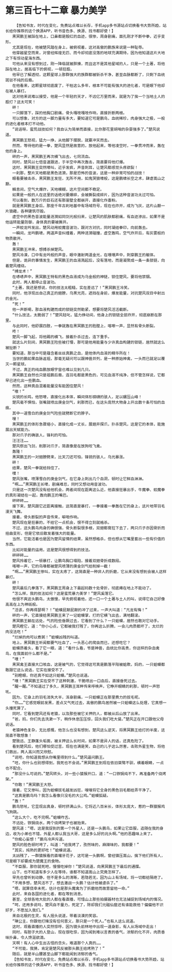 # 第三百七十二章 暴力美学
        【告知书友，时代在变化，免费站点难以长存，手机app多书源站点切换看书大势所趋，站长给你推荐的这个换源APP，听书音色多、换源、找书都好使！】
       黑冥鹏王被踩在地上，口鼻都是殷红的血迹，很惨，周身剧痛，面孔刚才不断中拳，近乎变形。
       尤其是现在，他被楚风踏在身上，被俯视着，这对高傲的鹏族来说是一种耻辱。
       他穿越星空而来，对曾经辉煌无匹、而今却彻底没落的地球充满期待，因为他知道这片大地之下有惊动星海东西。
       可他从来没有想到过，刚一降临就被胖揍，而且这不是其他星域的人，只是一个土著，将他踩在地上，居高临下的俯视，一顿狂殴。
       他早已了解透彻，这颗星球上那群强大的族群都被斩杀干净，甚至血脉都断了，只剩下血统斑驳不纯的后裔。
       在他看来，这颗星球彻底废了，干枯这么多年，根本不可能有强大的进化者，可是眼下他却在被人暴打。
       这对他来说难以接受，他是一个年轻的天才，不远亿万里而来，就是为了挨一个当地土人的殴打？这太可笑！
       砰！
       一只脚落下，踩的他胸口剧痛，骨头嘎吱嘎吱作响，直接折断两根。
       可以想象，对方的这一脚力量有多大，要知道它可是鹏鸟，血统稀珍，肉身强大之极，一般的进化者根本打不动他。
       “说话呀，蛮荒战技如何？我自认为简单而直接，比你那花里胡哨的杂耍强多了。”楚风说道。
       黑冥鹏王怒视，猛力一挣，从他脚下摆脱，就要冲天而去。
       然而，等待他的是一拳，楚风显然是故意的，放他起来，等他凌空时，一拳贯冲而来，轰在他的身上。
       砰的一声，黑冥鹏王再次横飞出去，七窍流血。
       同时，楚风以七倍音速跟进，于半空中再次轰击，简直要将他打爆。
       这时，黑冥鹏王突然嚎叫，近乎发疯，声音刺耳，让楚风都感觉头疼欲裂！
       一刹那，整片天地都是黑色涟漪，那是恐怖的音波，这是一种非常可怕的战技！
       眼看要被击杀，黑冥鹏王发狂，无所不用，如鬼哭狼嚎般，这是鹏啸长空之术，肆虐嵩山之巅。
       瞬息间，空气大爆炸，天地模糊，这片空间都不稳定。
       如果是一般的人在这里的话绝对要爆碎，会被撕裂成碎片，因为这种音波功太过可怕。
       可以看到，数万斤的巨石还有那崖壁全都崩开，直接化作齑粉。
       就是黑冥鹏王身后，那座千年古刹地基中有场域符号，现在也炸开，成为飞灰，这片山巅一片狼藉，各种建筑尽毁。
       虚空中的黑色音波能量涟漪如同剑光般扫来，让楚风的肌肤都剧痛，有血迹渗出，如果不是他运转能量防御，身体真的要被撕开。
       一声蛟龙吟发出，楚风动用蛟魔音波功，跟对方对抗，同时凝结拳印，向前轰去。
       一瞬间，龙吟鹏啸，两道声音纠缠着，两种涟漪碰撞，虚空轰鸣，空气炸开后，有灰雾般的物质散开。
       轰！
       黑冥鹏王冲来，想搏杀掉楚风。
       楚风冷漠，口中有龙吟般的声音，眼中激射两道金光，在噗噗声中，刺穿鹏王的躯体。
       但是，诡异的事情发生，黑冥鹏王的血液溅起后，没有落地，而是凝聚成一条一条锁链，向着楚风缠绕。
       “缚龙术！”
       在哧哧声中，黑冥鹏王特有的黑色血液成为乌金般的神链，锁住楚风，要将他禁锢。
       此时，两人都停止音波功。
       “土著，我还是想说，你的技法太粗糙，实在差远了！”黑冥鹏王冷笑。
       同时，他浮现出自己真正的翅膀，乌黑光亮，遮挡在身前，爆发能量，对抗楚风双目中射出的金光。
       “死！”
       他一声断喝，那血液构建而成的锁链突然勒紧，想要将楚风活活截断。
       “什么技法，太脆弱了！”楚风轻叱，猛力挣动间，他身上的锁链全部炸开，彻底崩断在那里。
       与此同时，他舒展四肢，一拳就轰在黑冥鹏王的脸膛上，喀嚓一声，显然有骨头断裂。
       咚！
       楚风一脚飞起，将他踢的横飞，接着扑杀过去，连下重手。
       就这么片刻间，黑冥鹏王险些被打懵，那可是他用能量与少许真血构建的锁链，居然就这么被扯断？
       要知道，那当中可是蕴含着丝丝真鹏之血，是他体内血液的精华所在！
       当世的鹏如果血脉返祖，那毫无疑问可以跟神兽并列，是一种原始神禽，一头而已就足以覆灭一颗星球。
       不过，真正的纯血鹏放眼宇宙也难以见到几只。
       黑冥鹏王自然也只是祖鹏后裔，连羽毛都是黑色的，可见血液不纯净，但不管怎样说，它都早已进化出一些鹏血。
       然而，这种真血混着能量没有能困住楚风！
       “嗷！”
       尖锐的长鸣，他怒嚎，直接化出本体，瞬间体形磅礴的骇人，足以碾压山峰！
       楚风毫不惧怕，张嘴就喷出庚金剑气，刹那而已，在这头庞然大物身上开出数十条可怕的血痕。
       其中一道雪白的庚金剑气险些就劈断它的脖子。
       嗖！
       黑冥鹏王的体形急骤缩小，直接化成一丈长，展翅并探爪，扑杀楚风，这是它的本体，能施展出天赋能力。
       那对爪子的确骇人，锋利的可怕。
       汪汪汪……
       楚风祭出飞剑，削那对爪子，简直像是在放狗咬飞禽。
       轰隆！
       黑冥鹏王的一对翅膀劈来，比天刀还可怕，锋锐的骇人，乌光暴涨。
       砰！
       结果，楚风一拳就给挡住了。
       噗！
       楚风张嘴，喷薄雪白的庚金剑气，在它身上刺出几个血洞，顿时让它鲜血淋淋。
       “啊……”黑冥鹏王长嚎，剧痛难忍，同时又想动用音波功。
       只是这一次楚风没有给他机会，两者间现在距离这么近，他直接狂暴出手，牛魔拳、蛟魔拳的真形凝结在一起，轰向鹏王的嘴巴。
       砰砰砰……
       接下来，楚风跟它近距离接触，这简直是暴打，一拳接着一拳轰在它的身上，这片地带羽毛漫天飞舞。
       接着，骨头断裂的声音传来，噼啪作响。
       楚风现在是狂暴的，不给它一点机会，恨不得立刻就格杀。
       不过，这头鹏鸟肉身的确很强，骨头断裂很多根，双翅都耷拉下去了，两只爪子亦因骨折而扭曲变形，但是它依旧散发着强大的能量。
       当然，它能活着也是因为楚风留情的结果，虽然想格杀，但也想从它嘴里套出一些有价值的东西。
       比如对能量的运用，这是楚风很想得到的技法。
       砰砰砰……
       楚风拎着它，一顿暴打，让鹏鸟胸口塌陷，接着双翅骨折成数段。
       喀嚓一声，它的鸟喙都被楚风喷薄的庚金剑气给削掉一截！
       “啊……”黑冥鹏王惨叫，实在太疼了，这简直是一种非人的折磨，它从来没有想到会被人这样暴打。
       砰！
       楚风最后几拳落下，黑冥鹏王周身上下最起码数十处骨折，彻底瘫在地上不能动了。
       “怎么样，我的技法如何？这是蛮荒暴力美学！”楚风奚落它。
       他很不爽这头鹏鸟，太傲慢，早先俯视着他，还一口一个土著与土人的叫，说得它自己好像高高在上为神祇般。
       “活该，你再得瑟啊？！”蛤蟆屁颠屁颠的冲了过来，一声大叫道：“亢龙有悔！”
       砰的一声，它直接给黑冥鹏王来了一记蛤蟆掌，打的它横飞出去，满地翻滚。
       黑冥鹏王躺在远处，气的险些昏厥过去，它看到了什么？一只蛤蟆，居然也敢对它动手。
       楚风瞪它，道：“你小心点，它都被我打残了，你再这么折腾，一会儿肉质都坏了，太烂的肉没法吃！”
       “烂掉的肉可以煮粥！”蛤蟆凶残的叫道。
       地上，黑冥鹏王听闻都要气吐血了，一头恶心的爬虫而已，还想吃它？
       蛤蟆昂着头，看了它一眼，道：“看什么看，爷是神兽，血统比你高贵，你这样的杂血禽鸟，在我面前什么都不是。”
       “噗！”
       黑冥禽王直接大口咳血，这是被气的，它觉得这可真是鹏落平阳被蛤欺，妈的，一只蛤蟆都敢跟它这么说话，它实在接受不了。
       “别瞪眼，你还真不如这只蛤蟆。”楚风也说道。
       “噗！”黑冥鹏王实在受不了这种刺激，干脆喷出一口血后，直接昏死过去。
       “醒一醒。”不知道过了多久，黑冥鹏王耳畔传来呼唤声，它睁开眼睛的刹那，顿时一声怒吼。
       因为，它身上的羽毛消失大半，浑身剧痛，一只蛤蟆正在那里费力的拔毛呢。
       “你……”它感觉眼前发黑，差点又气死过去，高傲的鹏鸟居然被一只蛤蟆这么处理，它真想一头撞死算了。
       同时，它看到楚风还有老猿，以及那些被它关押的人，都被从后山放了出来。
       “爸，妈，你们先去洗漱一下，稍作休息压压惊，回头我们吃大餐。”楚风正在开口跟他父母说话。
       老猿神色复杂，无比感慨，他怎么也没有想到，楚风这么逆天，将黑冥鹏王给打的半废，这简直不敢想象！
       楚致远、王静蓬头垢面，被关押这么长时间，如果不是异人的话，还真危险了。
       看到楚风后，他们哪怕受过苦，现在也满是笑，自己的儿子这么厉害，击败外星生物，将他们救出，两人高兴而又欣慰。
       “说吧，你知道我想从你嘴里得到什么。”楚风逼问鹏王。
       “呸，你什么也别想得到，我死也不会说。”黑冥鹏王到现在依旧桀骜不驯，横着眼睛，一点也不配合。
       “那没什么可说的。”楚风转头，对一些小猿猴开口，道：“一口铁锅炖不下，再准备两个烧烤架。”
       “你敢！”黑冥鹏王大怒。
       接着，它又惨叫，因为蛤蟆拔毛越发凶狂，嗖嗖将它全身的黑色羽毛都给弄干净了。
       “这真是鹏鸟吗？我怎么看像只没毛的大公鸡。”蛤蟆狐疑。
       “轰！”
       鹏鸟怒吼，它显现出真身，顿时挤满山头，它将近八百米长，体形太庞大，惹的一群猿猴鸡飞狗跳。
       “这么大个，吃不完啊。”蛤蟆咋舌。
       不远处，铁锅烧水，两个烧烤架子也被抬来。
       楚风道：“嗯，这是我捉到的第一个外星人，还是一头鹏鸟，如果让它臣服，追随在我的身边，收为小弟也不错，外星人都认我当大哥，这是多么好的兆头啊。”他的恶趣味上来了。
       “你痴心妄想！”鹏鸟冷声斥道。
       楚风的脸色顿时垮了，叫道：“给我烤了，孜然味的，麻辣味的，我都要！”
       “其实，炖熟的更好吃！”蛤蟆说道。
       太凶残了，一群猿猴看的直嘬牙花子，这可是一头鹏啊，曾经镇压嵩山，擒下他们所有人，可是眼下却要成为楚魔王的食物。
       “不臣服，那你就死吧，慢慢吃掉你！”楚风说道，向黑冥鹏王下最后的通牒。
       山下，也不知道有多少人在等待，谁都不知道嵩山上究竟怎样了。
       早先也曾听到动静，但不是多么的清晰，若隐若无，因为山上有场域，将一切都给隔绝了。
       “不用多想，楚风活不了，想去激战一头鹏？估计他被虐杀了。”
       “嗯，就算侥幸未死，估计也是那头魔禽为了折磨他而故意留他一命。”
       此时，来自各国的进化者，都在等到消息。
       甚至，全球各地大批的人都在看直播，可惜山上那些拍摄器材也无法捕捉到场域内的情况。
       “呵，还用多说吗，楚风自不量力，死定了，除却我们元磁仙窟还有谁能救他？偏偏他不识好歹，不愿加入我们。”
       来自北极的生灵，有人摇头说道，带着淡漠的笑容。
       “琳公主，你跟他打赌没有任何意义，那只是一个死人。”也有人这么说道。
       这时，观看直播的人突然惊呼，因为镜头前林地中出现一道身影，有人从场域中走出！
       同时，有胆子大的人登山，现在很吃惊，因为闻到难以言表的香气，浓郁的化不开，肉质香味扑鼻，令人馋涎欲滴。
       天啊！有人心中生出古怪的念头，难道那个人真的……
       “不可能，我猜，肯定是楚风反被那头鹏王给烤熟了！”
       随后，就是半山腰甚至山脚下都能闻到浓郁的香气。
       【告知书友，时代在变化，免费站点难以长存，手机app多书源站点切换看书大势所趋，站长给你推荐的这个换源APP，听书音色多、换源、找书都好使！】